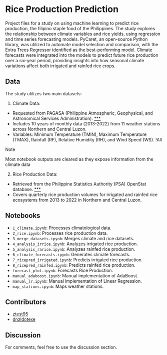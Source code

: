 # Rice Production Prediction

Project files for a study on using machine learning to predict rice production, the filipino staple food of the Philippines. The study explores the relationship between climate variables and rice yields, using regression and time series forecasting models. PyCaret, an open-source Python library, was utilized to automate model selection and comparison, with the Extra Trees Regressor identified as the best-performing model. Climate forecasts were integrated into the models to predict future rice production over a six-year period, providing insights into how seasonal climate variations affect both irrigated and rainfed rice crops.

## Data

The study utilizes two main datasets: 
1. Climate Data: 
- Requested from PAGASA (Philippine Atmospheric, Geophysical, and Astronomical Services Administration). [***](https://www.pagasa.dost.gov.ph/climate/climate-data)
- Includes 10 years of monthly data (2013-2022) from 11 weather stations across Northern and Central Luzon.
- Variables: Minimum Temperature (TMIN), Maximum Temperature (TMAX), Rainfall (RF), Relative Humidity (RH), and Wind Speed (WS).
!All

> [!NOTE] 
> Most notebook outputs are cleared as they expose information from the climate data

2. Rice Production Data:
- Retrieved from the Philippine Statistics Authority (PSA) OpenStat database. [***](https://openstat.psa.gov.ph/PXWeb/pxweb/en/DB/DB__2E__CS/0012E4EVCP0.px/table/tableViewLayout1/?rxid=bdf9d8da-96f1-4100-ae09-18cb3eaeb313)
- Covers quarterly rice production volumes for irrigated and rainfed rice ecosystems from 2013 to 2022 in Northern and Central Luzon.

## Notebooks

- `1_climate.ipynb`: Processes climatological data.
- `2_rice.ipynb`: Processes rice production data.
- `3_merge_datasets.ipynb`: Merges climate and rice datasets.
- `4_analysis_irrice.ipynb`: Analyzes irrigated rice production.
- `5_analysis_rarice.ipynb`: Analyzes rainfed rice production.
- `6_climate_forecasts.ipynb`: Generates climate forecasts.
- `7_ricepred_irrigated.ipynb`: Predicts irrigated rice production.
- `8_ricepred_rainfed.ipynb`: Predicts rainfed rice production.
- `forecast_plot.ipynb`: Forecasts Rice Production.
- `manual_adaboost.ipynb`: Manual implementation of AdaBoost.
- `manual_lr.ipynb`: Manual implementation of Linear Regression.
- `map_stations.ipynb`: Maps weather stations.

## Contributors

- [ztest95](https://github.com/ztest95)
- [dnzldotexe](https://github.com/dnzldotexe)

## Discussion

For comments, feel free to use the discussion section.